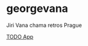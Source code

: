 # georgevana
Jiri Vana chama retros Prague

<a href = "https://github.com/georgevana/todo-app">TODO App</a>
